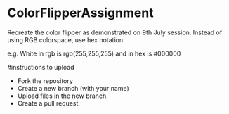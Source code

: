 # ColorFlipperAssignment

Recreate the color flipper as demonstrated on 9th July session.
Instead of using RGB colorspace, use hex notation

e.g.  White in rgb is rgb(255,255,255)  and in hex is #000000


#instructions to upload

- Fork the repository
- Create a new branch (with your name)
- Upload files in the new branch.
- Create a pull request.

